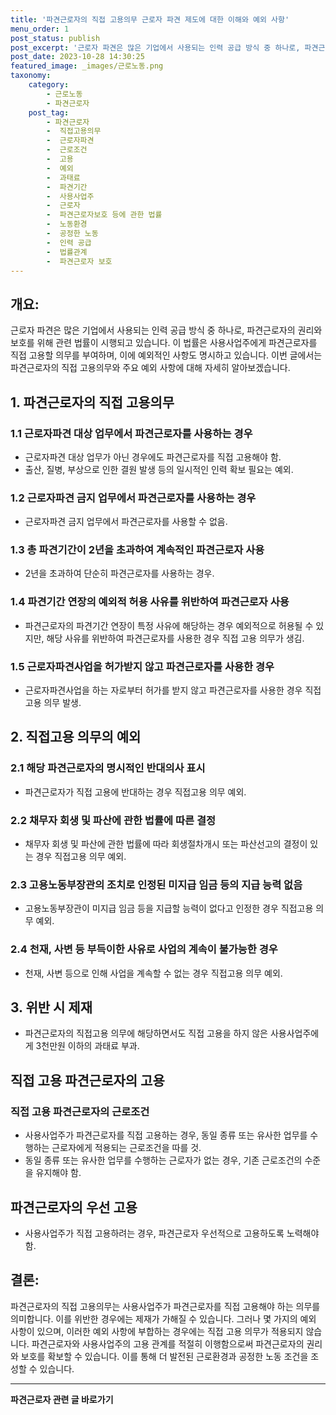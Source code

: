 ```yaml
---
title: '파견근로자의 직접 고용의무 근로자 파견 제도에 대한 이해와 예외 사항'
menu_order: 1
post_status: publish
post_excerpt: '근로자 파견은 많은 기업에서 사용되는 인력 공급 방식 중 하나로, 파견근로자의 권리와 보호를 위해 관련 법률이 시행되고 있습니다. 이 법률은 사용사업주에게 파견근로자를 직접 고용할 의무를 부여하며, 이에 예외적인 사항도 명시하고 있습니다. 이번 글에서는 파견근로자의 직접 고용의무와 주요 예외 사항에 대해 자세히 알아보겠습니다.'
post_date: 2023-10-28 14:30:25
featured_image: _images/근로노동.png
taxonomy:
    category:
        - 근로노동
        - 파견근로자
    post_tag:
        - 파견근로자
        -  직접고용의무
        -  근로자파견
        -  근로조건
        -  고용
        -  예외
        -  과태료
        -  파견기간
        -  사용사업주
        -  근로자
        -  파견근로자보호 등에 관한 법률
        -  노동환경
        -  공정한 노동
        -  인력 공급
        -  법률관계
        -  파견근로자 보호
---
```



## 개요:
근로자 파견은 많은 기업에서 사용되는 인력 공급 방식 중 하나로, 파견근로자의 권리와 보호를 위해 관련 법률이 시행되고 있습니다. 이 법률은 사용사업주에게 파견근로자를 직접 고용할 의무를 부여하며, 이에 예외적인 사항도 명시하고 있습니다. 이번 글에서는 파견근로자의 직접 고용의무와 주요 예외 사항에 대해 자세히 알아보겠습니다.

## 1. 파견근로자의 직접 고용의무
### 1.1 근로자파견 대상 업무에서 파견근로자를 사용하는 경우
- 근로자파견 대상 업무가 아닌 경우에도 파견근로자를 직접 고용해야 함.
- 출산, 질병, 부상으로 인한 결원 발생 등의 일시적인 인력 확보 필요는 예외.

### 1.2 근로자파견 금지 업무에서 파견근로자를 사용하는 경우
- 근로자파견 금지 업무에서 파견근로자를 사용할 수 없음.

### 1.3 총 파견기간이 2년을 초과하여 계속적인 파견근로자 사용
- 2년을 초과하여 단순히 파견근로자를 사용하는 경우.

### 1.4 파견기간 연장의 예외적 허용 사유를 위반하여 파견근로자 사용
- 파견근로자의 파견기간 연장이 특정 사유에 해당하는 경우 예외적으로 허용될 수 있지만, 해당 사유를 위반하여 파견근로자를 사용한 경우 직접 고용 의무가 생김.

### 1.5 근로자파견사업을 허가받지 않고 파견근로자를 사용한 경우
- 근로자파견사업을 하는 자로부터 허가를 받지 않고 파견근로자를 사용한 경우 직접 고용 의무 발생.

## 2. 직접고용 의무의 예외
### 2.1 해당 파견근로자의 명시적인 반대의사 표시
- 파견근로자가 직접 고용에 반대하는 경우 직접고용 의무 예외.

### 2.2 채무자 회생 및 파산에 관한 법률에 따른 결정
- 채무자 회생 및 파산에 관한 법률에 따라 회생절차개시 또는 파산선고의 결정이 있는 경우 직접고용 의무 예외.

### 2.3 고용노동부장관의 조치로 인정된 미지급 임금 등의 지급 능력 없음
- 고용노동부장관이 미지급 임금 등을 지급할 능력이 없다고 인정한 경우 직접고용 의무 예외.

### 2.4 천재, 사변 등 부득이한 사유로 사업의 계속이 불가능한 경우
- 천재, 사변 등으로 인해 사업을 계속할 수 없는 경우 직접고용 의무 예외.

## 3. 위반 시 제재
- 파견근로자의 직접고용 의무에 해당하면서도 직접 고용을 하지 않은 사용사업주에게 3천만원 이하의 과태료 부과.

## 직접 고용 파견근로자의 고용
### 직접 고용 파견근로자의 근로조건
- 사용사업주가 파견근로자를 직접 고용하는 경우, 동일 종류 또는 유사한 업무를 수행하는 근로자에게 적용되는 근로조건을 따를 것.
- 동일 종류 또는 유사한 업무를 수행하는 근로자가 없는 경우, 기존 근로조건의 수준을 유지해야 함.

## 파견근로자의 우선 고용
- 사용사업주가 직접 고용하려는 경우, 파견근로자 우선적으로 고용하도록 노력해야 함.

## 결론:
파견근로자의 직접 고용의무는 사용사업주가 파견근로자를 직접 고용해야 하는 의무를 의미합니다. 이를 위반한 경우에는 제재가 가해질 수 있습니다. 그러나 몇 가지의 예외 사항이 있으며, 이러한 예외 사항에 부합하는 경우에는 직접 고용 의무가 적용되지 않습니다. 파견근로자와 사용사업주의 고용 관계를 적절히 이행함으로써 파견근로자의 권리와 보호를 확보할 수 있습니다. 이를 통해 더 발전된 근로환경과 공정한 노동 조건을 조성할 수 있습니다.
<!-- wp:separator -->
<hr class="wp-block-separator has-alpha-channel-opacity"/>
<!-- /wp:separator -->

<!-- wp:group {"backgroundColor":"base","layout":{"type":"constrained"}} -->
<div class="wp-block-group has-base-background-color has-background"><!-- wp:paragraph {"align":"center","fontSize":"medium"} -->
<p class="has-text-align-center has-large-font-size"><strong>파견근로자 관련 글 바로가기</strong></p>
<!-- /wp:paragraph -->


<!-- wp:latest-posts
{"categories":[{"id":12664,"count":19,"description":"","link":"https://uknowlaw.com/category/%ed%8c%8c%ea%b2%ac%ea%b7%bc%eb%a1%9c%ec%9e%90/","name":"파견근로자","slug":"파견근로자","taxonomy":"category","parent":0,"meta":[],"_links":{"self":[{"href":"https://uknowlaw.com/wp-json/wp/v2/categories/12664"}],"collection":[{"href":"https://uknowlaw.com/wp-json/wp/v2/categories"}],"about":[{"href":"https://uknowlaw.com/wp-json/wp/v2/taxonomies/category"}],"wp:post_type":[{"href":"https://uknowlaw.com/wp-json/wp/v2/posts?categories=12664"}],"curies":[{"name":"wp","href":"https://api.w.org/{rel}","templated":true}]}}],"postsToShow":100,"excerptLength":28,"postLayout":"grid","columns":2,"featuredImageAlign":"left","featuredImageSizeSlug":"large","fontSize":18px} /--></div>
<!-- /wp:group -->